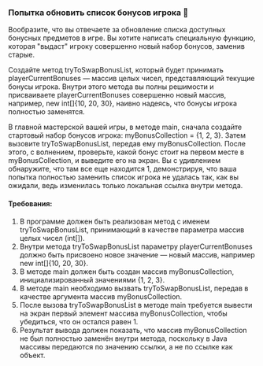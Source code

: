 
### Попытка обновить список бонусов игрока 🎁

Вообразите, что вы отвечаете за обновление списка доступных бонусных предметов в игре. Вы хотите написать специальную функцию, которая "выдаст" игроку совершенно новый набор бонусов, заменив старые.

Создайте метод tryToSwapBonusList, который будет принимать playerCurrentBonuses — массив целых чисел, представляющий текущие бонусы игрока. Внутри этого метода вы полны решимости и присваиваете playerCurrentBonuses совершенно новый массив, например, new int[]{10, 20, 30}, наивно надеясь, что бонусы игрока полностью заменятся.

В главной мастерской вашей игры, в методе main, сначала создайте стартовый набор бонусов игрока: myBonusCollection = {1, 2, 3}. Затем вызовите tryToSwapBonusList, передав ему myBonusCollection. После этого, с волнением, проверьте, какой бонус стоит на первом месте в myBonusCollection, и выведите его на экран. Вы с удивлением обнаружите, что там все еще находится 1, демонстрируя, что ваша попытка полностью заменить список игрока не удалась так, как вы ожидали, ведь изменилась только локальная ссылка внутри метода.

#### Требования:
1. В программе должен быть реализован метод с именем tryToSwapBonusList, принимающий в качестве параметра массив целых чисел (int[]).
2. Внутри метода tryToSwapBonusList параметру playerCurrentBonuses должно быть присвоено новое значение — новый массив, например new int[]{10, 20, 30}.
3. В методе main должен быть создан массив myBonusCollection, инициализированный значениями {1, 2, 3}.
4. В методе main необходимо вызвать tryToSwapBonusList, передав в качестве аргумента массив myBonusCollection.
5. После вызова tryToSwapBonusList в методе main требуется вывести на экран первый элемент массива myBonusCollection, чтобы убедиться, что он остался равен 1.
6. Результат вывода должен показать, что массив myBonusCollection не был полностью заменён внутри метода, поскольку в Java массивы передаются по значению ссылки, а не по ссылке как объект.